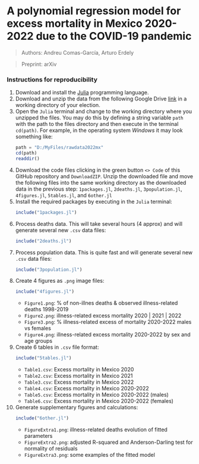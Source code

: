 # A polynomial regression model for excess mortality in Mexico 2020-2022 due to the COVID-19 pandemic

> Authors: Andreu Comas-García, Arturo Erdely

> Preprint: arXiv 

### Instructions for reproducibility

1. Download and install the [Julia](https://julialang.org/downloads/) programming language.
2. Download and unzip the data from the following Google Drive [link](https://drive.google.com/file/d/19_1QOiKbkGlcN2Chr-xbh2pMxVxyKgwu/view?usp=drive_link) in a working directory of your election.
3. Open the `Julia` terminal and change to the working directory where you unzipped the files. You may do this by defining a string variable `path` with the path to the files directory and then execute in the terminal `cd(path)`. For example, in the operating system *Windows* it may look something like:
   ```julia
   path = "D:/MyFiles/rawdata2022mx"
   cd(path)
   readdir()
   ```
4. Download the code files clicking in the green button `<> Code` of this GitHub repository and `DownloadZIP`. Unzip the downloaded file and move the following files into the same working directory as the downloaded data in the previous step: `1packages.jl`, `2deaths.jl`, `3population.jl`, `4figures.jl`, `5tables.jl`, and `6other.jl`
5. Install the required packages by executing in the `Julia` terminal:
   ```julia
   include("1packages.jl")
   ```
6. Process deaths data. This will take several hours (4 approx) and will generate several new `.csv` data files:
   ```julia
   include("2deaths.jl")
   ```
7. Process population data. This is quite fast and will generate several new `.csv` data files:
   ```julia
   include("3population.jl")
   ```
8. Create 4 figures as `.png` image files:
   ```julia
   include("4figures.jl")
   ```
   - `Figure1.png`: % of non-illnes deaths & observed illness-related deaths 1998-2019
   - `Figure2.png`: illness-related excess mortality 2020 | 2021 | 2022
   - `Figure3.png`: % illness-related excess of mortality 2020-2022 males vs females
   - `Figure4.png`: illness-related excess mortality 2020-2022 by sex and age groups
9. Create 6 tables in `.csv` file format: 
   ```julia
   include("5tables.jl")
   ```
   - `Table1.csv`: Excess mortality in Mexico 2020
   - `Table2.csv`: Excess mortality in Mexico 2021
   - `Table3.csv`: Excess mortality in Mexico 2022
   - `Table4.csv`: Excess mortality in Mexico 2020-2022
   - `Table5.csv`: Excess mortality in Mexico 2020-2022 (males)
   - `Table6.csv`: Excess mortality in Mexico 2020-2022 (females)
10. Generate supplementary figures and calculations:
    ```julia
    include("6other.jl")
    ```
    - `FigureExtra1.png`: illness-related deaths evolution of fitted parameters
    - `FigureExtra2.png`: adjusted R-squared and Anderson-Darling test for normality of residuals
    - `FigureExtra3.png`: some examples of the fitted model
